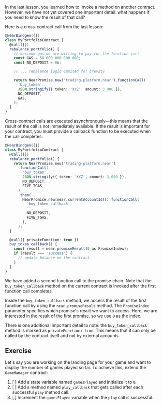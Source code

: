 In the last lesson, you learned how to invoke a method on another contract. However, we have not yet covered one important detail: what happens if you need to know the result of that call?

Here is a cross-contract call from the last lesson:

```typescript
@NearBindgen({})
class MyPortfolioContract {
  @call({})
  rebalance_portfolio() {
    // maximum gas we are willing to pay for the function call
    const GAS = 50_000_000_000_000;
    const NO_DEPOSIT = 0n;

    // ... rebalance logic ommited for brevity

    return NearPromise.new('trading-platform.near').functionCall(
      'buy_token',
      JSON.stringify({ token: 'XYZ', amount: 3_000 }),
      NO_DEPOSIT,
      GAS,
    );
  }
}
```

Cross-contract calls are executed asynchronously—this means that the result of the call is not immediately available. If the result is important for your contract, you must provide a callback function to be executed when the call completes:

```typescript
@NearBindgen({})
class MyPortfolioContract {
  @call({})
  rebalance_portfolio() {
    return NearPromise.new('trading-platform.near')
      .functionCall(
        'buy_token',
        JSON.stringify({ token: 'XYZ', amount: 3_000 }),
        NO_DEPOSIT,
        FIVE_TGAS,
      )
      .then(
        NearPromise.new(near.currentAccountId()).functionCall(
          'buy_token_callback',
          '',
          NO_DEPOSIT,
          FIVE_TGAS,
        ),
      );
  }

  @call({ privateFunction: true })
  buy_token_callback() {
    const result = near.promiseResult(0 as PromiseIndex);
    if (result === 'success') {
      // update balance on the contract
    }
  }
}
```

We have added a second function call to the promise chain. Note that the `buy_token_callback` method on the current contract is invoked after the first function call completes.

Inside the `buy_token_callback` method, we access the result of the first function call by using the `near.promiseResult` method. The `PromiseIndex` parameter specifies which promise's result we want to access. Here, we are interested in the result of the first promise, so we use `0` as the index.

There is one additional important detail to note: the `buy_token_callback` method is marked as `privateFunction: true`. This means that it can only be called by the contract itself and not by external accounts.

## Exercise

Let's say you are working on the landing page for your game and want to display the number of games played so far. To achieve this, extend the `GameManager` contract:

1. [ ] Add a state variable named `gamesPlayed` and initialize it to `0`.
2. [ ] Add a method named `play_callback` that gets called after each successful `play` method call.
3. [ ] Increment the `gamesPlayed` variable when the `play` call is successful.
